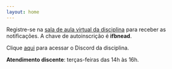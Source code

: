 ```yaml
---
layout: home
---
```


Registre-se na [sala de aula virtual da disciplina](https://nead.ifb.edu.br/course/view.php?id=10702) para receber as notificações. A chave de autoinscrição é **ifbnead**.

Clique [aqui](https://discord.gg/fEmQTsmN) para acessar o Discord da disciplina.

**Atendimento discente**: terças-feiras das 14h às 16h. 